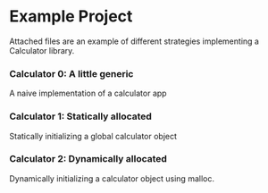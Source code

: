 # Example Project

Attached files are an example of different strategies implementing a Calculator library.

### Calculator 0: A little generic

A naive implementation of a calculator app

### Calculator 1: Statically allocated

Statically initializing a global calculator object

### Calculator 2: Dynamically allocated

Dynamically initializing a calculator object using malloc.

